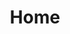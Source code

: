 ---
layout: home

title: Home

hero:
  name: Electrolux
  text: 由vitepress构建的前端知识小站
  tagline: 偶尔可能会有一点python
  image:
    src: /sword.svg
    alt: front-base-know-blog
  actions:
    - theme: brand
      text: 更多详情
      link: /components/
    - theme: alt
      text: 访问我的Gitee
      link: https://gitee.com/Electrolux
features:
  # - icon: 🛠
  #   title: 无依赖
  #   details: 纯原生，无需任何预处理器编译
  # - icon: ⌨️
  #   title: 无障碍
  #   details: 支持键盘访问
  # - icon: 🎨
  #   title: 易美化
  #   details: 能够通过 CSS 自定义 UI 样式
  # - icon: 🎯 
  #   title: 跨框架
  #   details: 无论是 react、vue 还是原生项目均可使用
  - icon: 📦
    title: 实用主义
    details: 实用的小玩意
  - icon: ⌨️
    title: 项目经验
    details: 做项目中遇到的各种小麻烦
---